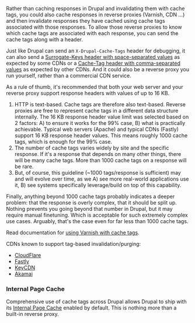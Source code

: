 Rather than caching responses in Drupal and invalidating them with cache tags, you could also cache responses in reverse proxies (Varnish, CDN …) and then invalidate responses they have cached using cache tags associated with those responses. To allow those reverse proxies to know which cache tags are associated with each response, you can send the cache tags along with a header.

Just like Drupal can send an `X-Drupal-Cache-Tags` header for debugging, it can also send a [Surrogate\-Keys header with space-separated values](https://www.fastly.com/blog/surrogate-keys-part-1) as expected by some CDNs or a [Cache\-Tag header with comma-separated values](https://support.cloudflare.com/hc/en-us/articles/206596608-How-to-Purge-Cache-Using-Cache-Tags) as expected by other CDNs. And it could also be a reverse proxy you run yourself, rather than a commercial CDN service.

As a rule of thumb, it's recommended that both your web server and your reverse proxy support response headers with values of up to 16 KB.

1. HTTP is text-based. Cache tags are therefore also text-based. Reverse proxies are free to represent cache tags in a different data structure internally. The 16 KB response header value limit was selected based on 2 factors: A) to ensure it works for the 99% case, B) what is practically achievable. Typical web servers (Apache) and typical CDNs (Fastly) support 16 KB response header values. This means roughly 1000 cache tags, which is enough for the 99% case.
2. The number of cache tags varies widely by site and the specific response. If it's a response that depends on many other things, there will be many cache tags. More than 1000 cache tags on a response will be rare.
3. But, of course, this guideline (\~1000 tags/response is sufficient) may and will evolve over time, as we A) see more real-world applications use it, B) see systems specifically leverage/build on top of this capability.

Finally, anything beyond 1000 cache tags probably indicates a deeper problem: that the response is overly complex, that it should be split up. Nothing prevents you going beyond that number in Drupal, but it may require manual finetuning. Which is acceptable for such extremely complex use cases. Arguably, that's the case even for far less than 1000 cache tags.

Read documentation for [using Varnish with cache tags](/developing/api/8/cache/tags/varnish).

CDNs known to support tag-based invalidation/purging:

* [CloudFlare](https://support.cloudflare.com/hc/en-us/articles/206596608-How-to-Purge-Cache-Using-Cache-Tags)
* [Fastly](https://docs.fastly.com/api/purge#purge%5F077dfb4aa07f49792b13c87647415537)
* [KeyCDN](https://www.keycdn.com/api#purge-zone-tag)
* [Akamai](https://developer.akamai.com/api/core%5Ffeatures/fast%5Fpurge/v3.html#concepts)

### Internal Page Cache

Comprehensive use of cache tags across Drupal allows Drupal to ship with its [Internal Page Cache](https://www.drupal.org/documentation/modules/internal%5Fpage%5Fcache) enabled by default. This is nothing more than a built-in reverse proxy.